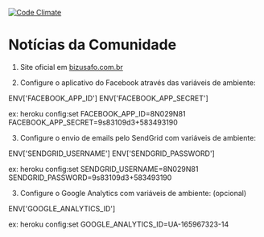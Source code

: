 [![Code Climate](https://codeclimate.com/github/tasafo/bizusafo/badges/gpa.svg)](https://codeclimate.com/github/tasafo/bizusafo)

# Notícias da Comunidade

1. Site oficial em [bizusafo.com.br](http://bizusafo.com.br)

2. Configure o aplicativo do Facebook através das variáveis de ambiente:

ENV['FACEBOOK_APP_ID']
ENV['FACEBOOK_APP_SECRET']

ex: heroku config:set FACEBOOK_APP_ID=8N029N81 FACEBOOK_APP_SECRET=9s83109d3+583493190

3. Configure o envio de emails pelo SendGrid com variáveis de ambiente:

ENV['SENDGRID_USERNAME']
ENV['SENDGRID_PASSWORD']

ex: heroku config:set SENDGRID_USERNAME=8N029N81 SENDGRID_PASSWORD=9s83109d3+583493190

3. Configure o Google Analytics com variáveis de ambiente: (opcional)

ENV['GOOGLE_ANALYTICS_ID']

ex: heroku config:set GOOGLE_ANALYTICS_ID=UA-165967323-14
